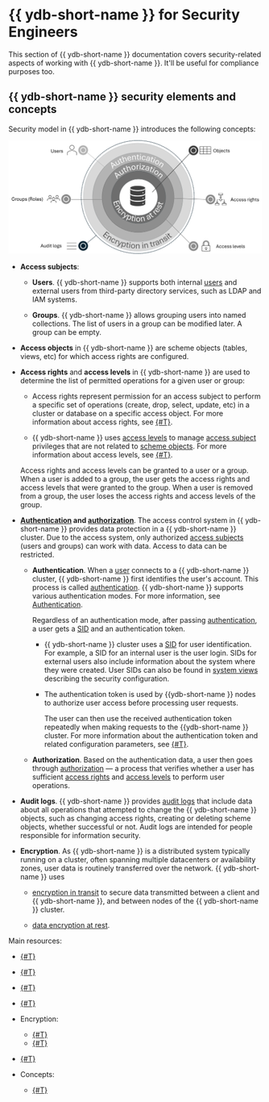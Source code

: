 # {{ ydb-short-name }} for Security Engineers

This section of {{ ydb-short-name }} documentation covers security-related aspects of working with {{ ydb-short-name }}. It'll be useful for compliance purposes too.

## {{ ydb-short-name }} security elements and concepts

Security model in {{ ydb-short-name }} introduces the following concepts:

![Eagle-view diagram](./_assets/security-overview.png)

- **Access subjects**:

    - **Users**. {{ ydb-short-name }} supports both internal [users](./authorization.md#user) and external users from third-party directory services, such as LDAP and IAM systems.

    - **Groups**. {{ ydb-short-name }} allows grouping users into named collections. The list of users in a group can be modified later. A group can be empty.

- **Access objects** in {{ ydb-short-name }} are scheme objects (tables, views, etc) for which access rights are configured.

- **Access rights** and **access levels** in {{ ydb-short-name }} are used to determine the list of permitted operations for a given user or group:

    - Access rights represent permission for an access subject to perform a specific set of operations (create, drop, select, update, etc) in a cluster or database on a specific access object. For more information about access rights, see [{#T}](./authorization.md#right).

    - {{ ydb-short-name }} uses [access levels](../concepts/glossary.md#access-level) to manage [access subject](../concepts/glossary.md#access-subject) privileges that are not related to [scheme objects](../concepts/glossary.md#scheme-object). For more information about access levels, see [{#T}](../reference/configuration/security_config.md#security-access-levels).

    Access rights and access levels can be granted to a user or a group. When a user is added to a group, the user gets the access rights and access levels that were granted to the group. When a user is removed from a group, the user loses the access rights and access levels of the group.

- **[Authentication](./authentication.md) and [authorization](./authorization.md)**. The access control system in {{ ydb-short-name }} provides data protection in a {{ ydb-short-name }} cluster. Due to the access system, only authorized [access subjects](../concepts/glossary.md#access-subject) (users and groups) can work with data. Access to data can be restricted.

    - **Authentication**. When a [user](../concepts/glossary.md#access-user) connects to a {{ ydb-short-name }} cluster, {{ ydb-short-name }} first identifies the user's account. This process is called [authentication](./authentication.md). {{ ydb-short-name }} supports various authentication modes. For more information, see [Authentication](./authentication.md).

        Regardless of an authentication mode, after passing [authentication](./authentication.md), a user gets a [SID](./authorization.md#sid) and an authentication token.

        - {{ ydb-short-name }} cluster uses a [SID](./authorization.md#sid) for user identification. For example, a SID for an internal user is the user login. SIDs for external users also include information about the system where they were created. User SIDs can also be found in [system views](../dev/system-views.md) describing the security configuration.

        - The authentication token is used by {{ydb-short-name }} nodes to authorize user access before processing user requests.

            The user can then use the received authentication token repeatedly when making requests to the {{ydb-short-name }} cluster. For more information about the authentication token and related configuration parameters, see [{#T}](../reference/configuration/auth_config.md).

    - **Authorization**. Based on the authentication data, a user then goes through [authorization](./authorization.md) — a process that verifies whether a user has sufficient [access rights](../concepts/glossary.md#access-right) and [access levels](../concepts/glossary.md#access-level) to perform user operations.

- **Audit logs**. {{ ydb-short-name }} provides [audit logs](./audit-log.md) that include data about all operations that attempted to change the {{ ydb-short-name }} objects, such as changing access rights, creating or deleting scheme objects, whether successful or not. Audit logs are intended for people responsible for information security.

- **Encryption**. As {{ ydb-short-name }} is a distributed system typically running on a cluster, often spanning multiple datacenters or availability zones, user data is routinely transferred over the network. {{ ydb-short-name }} uses

    - [encryption in transit](./encryption/data-in-transit.md) to secure data transmitted between a client and {{ ydb-short-name }}, and between nodes of the {{ ydb-short-name }} cluster.

    - [data encryption at rest](./encryption/data-at-rest.md).



Main resources:

- [{#T}](authentication.md)
- [{#T}](authorization.md)
- [{#T}](builtin-security.md)
- [{#T}](audit-log.md)
- Encryption:

  - [{#T}](encryption/data-at-rest.md)
  - [{#T}](encryption/data-in-transit.md)

- [{#T}](short-access-control-notation.md)
- Concepts:

  - [{#T}](../concepts/connect.md)
